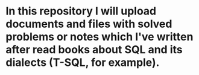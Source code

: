 # In this repository I will upload documents and files with solved problems or notes which I've written after read books about SQL and its dialects (T-SQL, for example).
